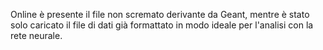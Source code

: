 Online è presente il file non scremato derivante da Geant, mentre è stato solo caricato il file di dati già formattato in modo ideale per l'analisi con la rete neurale.